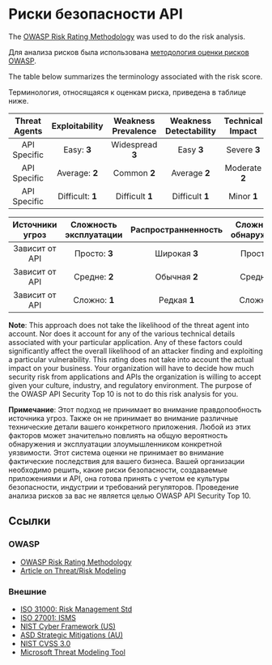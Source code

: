 Риски безопасности API
==================

The [OWASP Risk Rating Methodology][1] was used to do the risk analysis.

Для анализа рисков была использована [методология оценки рисков OWASP][1].

The table below summarizes the terminology associated with the risk score.

Терминология, относящаяся к оценкам риска, приведена в таблице ниже.

| Threat Agents | Exploitability | Weakness Prevalence | Weakness Detectability | Technical Impact | Business Impacts |
| :-: | :-: | :-: | :-: | :-: | :-: |
| API Specific | Easy: **3** | Widespread **3** | Easy **3** | Severe **3** | Business Specific |
| API Specific | Average: **2** | Common **2** | Average **2** | Moderate **2** | Business Specific |
| API Specific | Difficult: **1** | Difficult **1** | Difficult **1** | Minor **1** | Business Specific |

| Источники угроз | Сложность эксплуатации | Распространненность | Сложность обнаружения | Технические последствия | Последствия для бизнеса |
| :-: | :-: | :-: | :-: | :-: | :-: |
| Зависит от API | Просто: **3** | Широкая **3** | Просто **3** | Значительные **3** | Зависит от бизнеса |
| Зависит от API | Средне: **2** | Обычная **2** | Средне **2** | Средние **2** | Зависит от бизнеса |
| Зависит от API | Сложно: **1** | Редкая **1** | Сложно **1** | Незначительные **1** | Зависит от бизнеса |

**Note**: This approach does not take the likelihood of the threat agent into
account. Nor does it account for any of the various technical details associated
with your particular application. Any of these factors could significantly
affect the overall likelihood of an attacker finding and exploiting a particular
vulnerability. This rating does not take into account the actual impact on your
business. Your organization will have to decide how much security risk from
applications and APIs the organization is willing to accept given your culture,
industry, and regulatory environment. The purpose of the OWASP API Security Top
10 is not to do this risk analysis for you.

**Примечание**: Этот подход не принимает во внимание правдопообность источника угроз. Также он не принимает во внимание различные технические детали вашего конкретного приложения. Любой из этих факторов может значительно повлиять на общую вероятность обнаружения и эксплуатации злоумышленником конкретной уязвимости. Этот система оценки не принимает во внимание фактические последствия для вашего бизнеса. Вашей организации необходимо решить, какие риски безопасности, создаваемые приложениями и API, она готова принять с учетом ее культуры безопасности, индустрии и требований регуляторов. Проведение анализа рисков за вас не является целью OWASP API Security Top 10.

## Ссылки

### OWASP

* [OWASP Risk Rating Methodology][1]
* [Article on Threat/Risk Modeling][2]

### Внешние

* [ISO 31000: Risk Management Std][3]
* [ISO 27001: ISMS][4]
* [NIST Cyber Framework (US)][5]
* [ASD Strategic Mitigations (AU)][6]
* [NIST CVSS 3.0][7]
* [Microsoft Threat Modeling Tool][8]

[1]: https://www.owasp.org/index.php/OWASP_Risk_Rating_Methodology
[2]: https://www.owasp.org/index.php/Threat_Risk_Modeling
[3]: https://www.iso.org/iso-31000-risk-management.html
[4]: https://www.iso.org/isoiec-27001-information-security.html
[5]: https://www.nist.gov/cyberframework
[6]: https://www.asd.gov.au/infosec/mitigationstrategies.htm
[7]: https://nvd.nist.gov/vuln-metrics/cvss/v3-calculator
[8]: https://www.microsoft.com/en-us/download/details.aspx?id=49168
